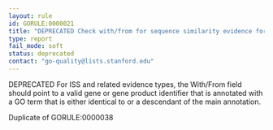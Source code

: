 ```yaml
---
layout: rule
id: GORULE:0000021
title: "DEPRECATED Check with/from for sequence similarity evidence for valid database ID"
type: report
fail_mode: soft
status: deprecated
contact: "go-quality@lists.stanford.edu"
---
```

DEPRECATED For ISS and related evidence types, the With/From field should point to
a valid gene or gene product identifier that is annotated with a GO term
that is either identical to or a descendant of the main annotation.

Duplicate of GORULE:0000038
